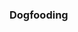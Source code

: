 ### Dogfooding

<panel type="seamless" header="%%-----------------------------------------%%">
  <include src="./index.md#main" />
</panel>
